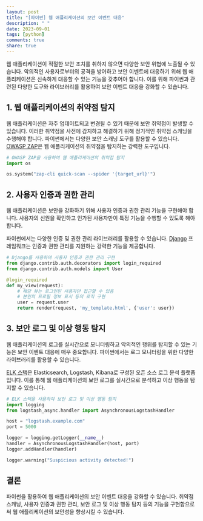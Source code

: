 ```yaml
---
layout: post
title: "[파이썬] 웹 애플리케이션의 보안 이벤트 대응"
description: " "
date: 2023-09-01
tags: [python]
comments: true
share: true
---
```


웹 애플리케이션이 적절한 보안 조치를 취하지 않으면 다양한 보안 위협에 노출될 수 있습니다. 악의적인 사용자로부터의 공격을 방어하고 보안 이벤트에 대응하기 위해 웹 애플리케이션은 신속하게 대응할 수 있는 기능을 갖추어야 합니다. 이를 위해 파이썬과 관련된 다양한 도구와 라이브러리를 활용하여 보안 이벤트 대응을 강화할 수 있습니다.

## 1. 웹 애플리케이션의 취약점 탐지

웹 애플리케이션은 자주 업데이트되고 변경될 수 있기 때문에 보안 취약점이 발생할 수 있습니다. 이러한 취약점을 사전에 감지하고 해결하기 위해 정기적인 취약점 스캐닝을 수행해야 합니다. 파이썬에서는 다양한 보안 스캐닝 도구를 활용할 수 있습니다. [OWASP ZAP](https://www.zaproxy.org/)은 웹 애플리케이션의 취약점을 탐지하는 강력한 도구입니다.

```python
# OWASP ZAP을 사용하여 웹 애플리케이션의 취약점 탐지
import os

os.system("zap-cli quick-scan --spider '{target_url}'")
```

## 2. 사용자 인증과 권한 관리

웹 애플리케이션은 보안을 강화하기 위해 사용자 인증과 권한 관리 기능을 구현해야 합니다. 사용자의 신원을 확인하고 인가된 사용자만이 특정 기능을 수행할 수 있도록 해야 합니다.

파이썬에서는 다양한 인증 및 권한 관리 라이브러리를 활용할 수 있습니다. [Django](https://www.djangoproject.com/) 프레임워크는 인증과 권한 관리를 지원하는 강력한 기능을 제공합니다.

```python
# Django를 사용하여 사용자 인증과 권한 관리 구현
from django.contrib.auth.decorators import login_required
from django.contrib.auth.models import User

@login_required
def my_view(request):
    # 해당 뷰는 로그인된 사용자만 접근할 수 있음
    # 본인의 프로필 정보 표시 등의 로직 구현
    user = request.user
    return render(request, 'my_template.html', {'user': user})
```

## 3. 보안 로그 및 이상 행동 탐지

웹 애플리케이션의 로그를 실시간으로 모니터링하고 악의적인 행위를 탐지할 수 있는 기능은 보안 이벤트 대응에 매우 중요합니다. 파이썬에서는 로그 모니터링을 위한 다양한 라이브러리를 활용할 수 있습니다.

[ELK 스택](https://www.elastic.co/what-is/elk-stack)은 Elasticsearch, Logstash, Kibana로 구성된 오픈 소스 로그 분석 플랫폼입니다. 이를 통해 웹 애플리케이션의 보안 로그를 실시간으로 분석하고 이상 행동을 탐지할 수 있습니다.

```python
# ELK 스택을 사용하여 보안 로그 및 이상 행동 탐지
import logging
from logstash_async.handler import AsynchronousLogstashHandler

host = "logstash.example.com"
port = 5000

logger = logging.getLogger(__name__)
handler = AsynchronousLogstashHandler(host, port)
logger.addHandler(handler)

logger.warning("Suspicious activity detected!")
```

## 결론

파이썬을 활용하여 웹 애플리케이션의 보안 이벤트 대응을 강화할 수 있습니다. 취약점 스캐닝, 사용자 인증과 권한 관리, 보안 로그 및 이상 행동 탐지 등의 기능을 구현함으로써 웹 애플리케이션의 보안성을 향상시킬 수 있습니다.
